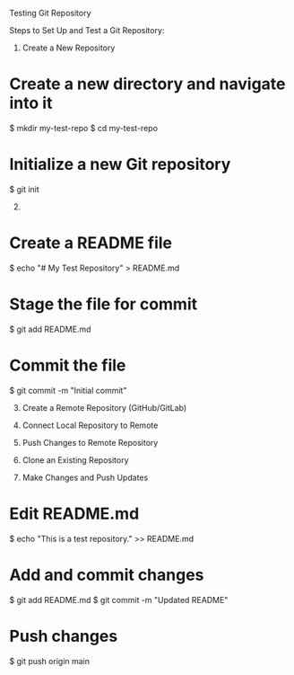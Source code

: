 Testing Git Repository

Steps to Set Up and Test a Git Repository:

1. Create a New Repository

# Create a new directory and navigate into it

$ mkdir my-test-repo
$ cd my-test-repo

# Initialize a new Git repository

$ git init

2.

# Create a README file

$ echo "# My Test Repository" > README.md

# Stage the file for commit

$ git add README.md

# Commit the file

$ git commit -m "Initial commit"

3. Create a Remote Repository (GitHub/GitLab)

4. Connect Local Repository to Remote

5. Push Changes to Remote Repository

6. Clone an Existing Repository

7. Make Changes and Push Updates

# Edit README.md

$ echo "This is a test repository." >> README.md

# Add and commit changes

$ git add README.md
$ git commit -m "Updated README"

# Push changes

$ git push origin main
